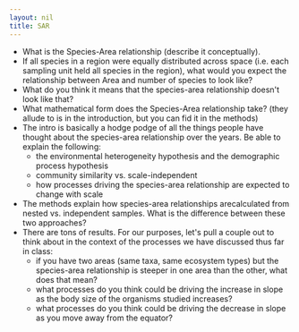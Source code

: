 ```yaml
---
layout: nil
title: SAR
---
```


* What is the Species-Area relationship (describe it conceptually).
* If all species in a region were equally distributed across space (i.e. each sampling unit held all species in the region), what would you expect the relationship between Area and number of species to look like?
* What do you think it means that the species-area relationship doesn't look like that?
* What mathematical form does the Species-Area relationship take? (they allude to is in the introduction, but you can fid it in the methods)
* The intro is basically a hodge podge of all the things people have thought about the species-area relationship over the years. Be able to explain the following:
    * the environmental heterogeneity hypothesis and the demographic process hypothesis
    * community similarity vs. scale-independent
    * how processes driving the species-area relationship are expected to change with scale
* The methods explain how species-area relationships arecalculated from nested vs. independent samples. What is the difference between these two approaches?
* There are tons of results. For our purposes, let's pull a couple out to think about in the context of the processes we have discussed thus far in class:
    * if you have two areas (same taxa, same ecosystem types) but the species-area relationship is steeper in one area than the other, what does that mean?
    * what processes do you think could be driving the increase in slope as the body size of the organisms studied increases?
    * what processes do you think could be driving the decrease in slope as you move away from the equator?
